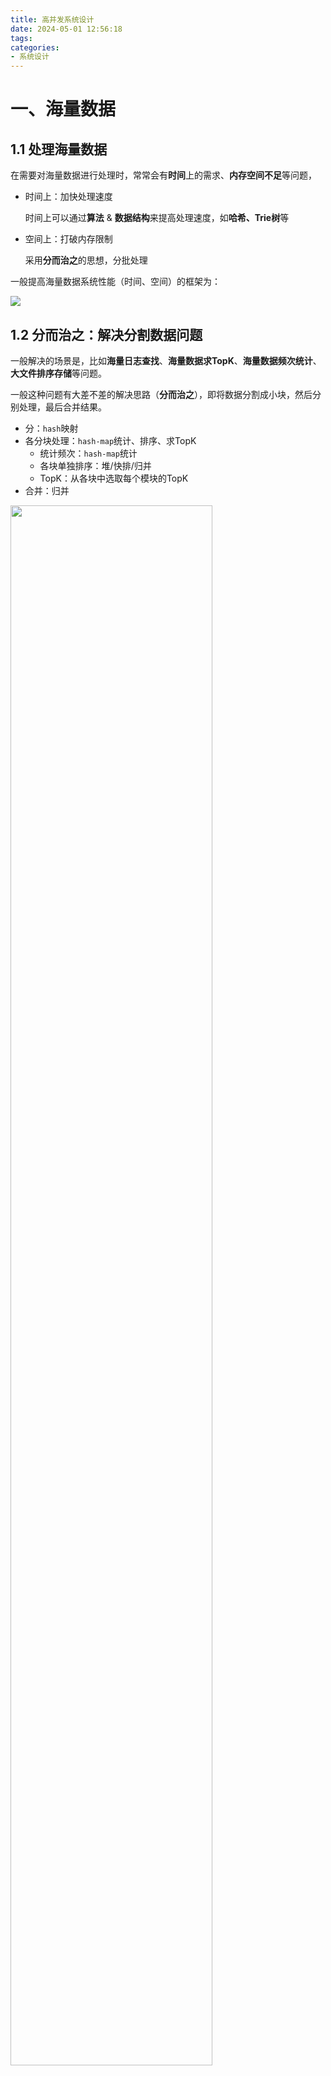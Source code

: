 ```yaml
---
title: 高并发系统设计
date: 2024-05-01 12:56:18
tags:
categories:
- 系统设计
---
```


# 一、海量数据

## 1.1 处理海量数据

在需要对海量数据进行处理时，常常会有**时间**上的需求、**内存空间不足**等问题，

- 时间上：加快处理速度

    时间上可以通过**算法** & **数据结构**来提高处理速度，如**哈希、Trie树**等
- 空间上：打破内存限制

    采用**分而治之**的思想，分批处理

一般提高海量数据系统性能（时间、空间）的框架为：

<img src="time_storage_xmind.png">

## 1.2 分而治之：解决分割数据问题

一般解决的场景是，比如**海量日志查找**、**海量数据求TopK**、**海量数据频次统计**、**大文件排序存储**等问题。

一般这种问题有大差不差的解决思路（**分而治之**），即将数据分割成小块，然后分别处理，最后合并结果。

- 分：`hash`映射
- 各分块处理：`hash-map`统计、排序、求TopK
    - 统计频次：`hash-map`统计
    - 各块单独排序：堆/快排/归并
    - TopK：从各块中选取每个模块的TopK
- 合并：归并

<img src="split_bigData.png" width="80%">

### 1.2.1 怎么分？- 哈希计算

一般对于海量数据排序、求频次tok等问题，内存无法一次性装入所有数据进行处理，所以我们选择将数据分成N部分，保证每一部分都可以单独在内存中处理。

由于数据是**无序**的，所以如果采用简单的分割，可能会导致**相同的数据不在同一部分**，从而导致**分块数据的统计结果并不正确**

举个例子，我们要对海量数据求TopK，如果我们采用简单的分割，从各个部分中求TopK，最后合并求最终实际的TopK，可能会导致当前这部分数据的非TopK数据跟其他部分的数据合并后可以成为TopK数据的情况，从而导致统计结果不正确。

所以我们需要**哈希计算**，将相同的数据哈希到同一部分，这样就可以保证相同的数据在同一部分，从而保证统计结果的正确性。

#### 分布式负载均衡

在分布式系统中，我们需要将数据分布到不同的服务器上，这样可以**保证每台服务器的负载均衡**，提高系统的性能。

一般在实现分布式**负载均衡**时，我们首选会采用**一致性哈希**算法，这样可以保证当服务器数量发生变化时，数据的分布变化较小，从而保证系统的稳定性。（避免缓存雪崩现象）

#### 哈希计算

哈希计算是将数据映射到一个固定的范围内，这样可以保证相同的数据映射到同一部分，从而保证数据的正确性。

#### 哈希碰撞

因为哈希结果是有值域范围（有限的），所以哈希碰撞是**不可避免**的，但是我们可以通过**哈希冲突解决**的方法来解决这个问题。

<img src="hash_collision.png" width="80%">

解决哈希碰撞的方法一般有两种：

- **开放地址法--不常用**：当哈希值发生冲突时，会继续寻找下一个空位置，直到找到空位置为止
- **拉链法**：将哈希值相同的数据放在同一个链表中，这样可以保证相同的数据在同一部分

    拉链法如下所示：

    <img src="hash_collision2.png" width="80%">

#### 哈希查找的时间复杂度

| 描述 | 查找时间复杂度 |
| :---: | :---: |
|哈希表|`O(1)`|
|哈希碰撞严重|退化为`O(n)`|

#### a. 普通哈希计算hash(data)%N

哈希计算的特点是**相同的数据哈希值相同**，所以当我们进行`hash(data)`时，相同的数据会有相同的计算结果，我们再确保这些相同计算结果的数据都放在同一部分即可。

之后怎么进行数据划分呢？

如果我们有N台服务器/需要将数据分出N部分，普通哈希计算会将**哈希值通过取模（求对N的余数）**分布在`0-N`之间，余数为`n`的数据就放在第`n`部分，这样通过哈希计算保证相同的数据取余后结果相同，也就是在同一部分。

#### b. 一致性哈希hash(data)%(2^32)

按照普通哈希计算，如果我们有N台服务器，当**服务器数量发生变化**时，数据的分布会发生变化，所有数据都要**重新计算哈希值**，然后进行**数据迁移**。

而解决这个问题的最好方法就是**一致性哈希**

**1）实现-哈希环**

一致性哈希将**数据hash(data)**、**服务器hash(IP or Mac)**都映射到一个**哈希环**上，通过对**2^32**取模，将数据映射到特定哈希环上。

通过顺时针查找，找到第一个大于等于**该数据data哈希值**的服务器，将数据放在这台服务器上。也就是环中某个区间的数据存在于某台服务器上。

<img src="consistent_hash.png" width="60%">

当服务器数量发生变化时，只需要对**部分数据**进行迁移，而不是全部数据。

如当删除一台服务器时，只需要将该服务器的数据迁移到下一台服务器即可，不需要进行大量数据的迁移。

**2）实现-虚拟节点**

在前面的一致性哈希中还存在一个问题，即**数据分布不均匀**，因为服务器的数量有限，如果两个服务器的哈希值在环中很靠近，那么会有一台服务器的数据很多，另一台服务器的数据很少，导致数据分布不均匀。

一致性哈希的实现中，为了保证数据的均匀分布，我们会采用**虚拟节点**的方式，将每台服务器映射到多个虚拟节点上，这样可以保证数据的均匀分布。

<img src="consistent_hash2.png" width="60%">

### 1.2.2 各分块怎么处理？

根据不同需求，我们可以采用不同的处理方式，如**求频次**->**排序**->**求TopK**、**海量数据去重**等。

#### 求频次：hash-map统计

求频次的问题，我们可以采用**hash-map**的方式，将数据映射到哈希表(`key:data,value:count`)中，然后统计频次。

**时间复杂度**：

**有序hash-map**的底层实现是**红黑树**，时间复杂度为`n*O(logn)`

**无序hash-map、set**的底层实现是**拉链法**，时间复杂度为`O(1)`、`O(n)`

| 描述 | 时间复杂度 |
| :---: | :---: |
|有序hash-map|`n*O(logn)`|
|无序hash-map|`O(1)`、`O(n)`|

#### 排序：堆/快排/归并

排序的问题，我们可以采用**堆排序**、**快排**、**归并**等方式时间复杂度较小的算法，将数据进行排序。

一般采用**堆排序**维护一个**大小为K的小根堆**，然后将数据插入堆中，当堆的大小超过K时，将堆顶元素删除，这样可以保证堆中的元素是TopK。

**时间复杂度**：

| 描述 | 时间复杂度 |
| :---: | :---: |
|堆排序|`O(nlogk)`|
|快速排序|`O(nlogn)`|
|归并排序|`O(nlogn)`|

#### 求TopK：从各块中选取TopK

对于最经典的从海量数据中求TopK的问题，我们可以从各分块中排序后先**分别求TopK**，最后**合并求最终的TopK**。

#### 海量数据去重

海量数据去重主要有两种方法：

- **hash-set**
    - 将数据映射到哈希表中，经计算后只有唯一值
    - 可以快速定位数据是否存在，时间复杂度为`O(1)`
    - 缺点是需要**额外的空间**来存储数据（空间换时间）

- **Trie树**
    - 将数据映射到Trie树中，相同前缀的数据只存储一次，通过共享前缀来节省空间
    - 定位时需要遍历Trie树，时间复杂度为`max(O(n*len),O(n*lgk))`（len为字符串长度，k为需要求的最频繁前k位）
    - 缺点是**空间复杂度**较高，但是可以**压缩存储**，节省空间

### 1.2.3 怎么合并？- 归并

合并还有个问题，就是如果**大文件**本身就不能一次性读入内存，那么对于**多个分块**的数据肯定也不能一次性读入内存。这里还是采用**归并**的方法，但是在进行两两归并时，我们需要**将内存划分成3个缓冲区**来动态实现归并。

- 将内存分为**3**块，2块用来存放**需要归并的分块**的数据，1块用来存放**合并后的数据**
- 从分块中读取数据，然后**归并**到**合并块**中
- 当**合并块满**时，将数据写入磁盘，然后继续读取数据
- 当**分块空**时，继续读取分块下一部分的数据

<img src="merge_bigData1.jpg" width="60%">

<img src="merge_bigData2.jpg" width="60%">

<img src="merge_bigData3.jpg" width="60%">


### 1.2.4 举例

**1）有一个1G大小的一个文件，里面每一行是一个词，词的大小不超过16字节内存限制大小是1M。返回频数最高的100个词**

由于内存限制，我们依然无法直接将大文件的所有词一次读到内存中。因此，同样可以采用**分治策略**，把一个大文件分解成多个小文件，**保证每个文件的大小小于 1MB（需要分成大约5000个）**，求各个小文件的Top100，进而直接将单个小文件读取到内存中进行处理。

- 分：分而治之/hash映射
    - 顺序读取文件，对于每个词x，取`hash(x)%5000`
    - 然后把该值存到5000个小文件(记为x0,x1…...x4999)中。这样每个文件大概是200k左右。
    - 如果其中有的小文件超过了1M大小，还可以按照类似的方法继续往下分，直到分解得到的小文件的大小都不超过1M。
- 处理：hash_map统计
    - 对每个小文件，采用`trie树/hash_map`等统计每个文件中出现的词以及相应的频率。
    - 堆/归并排序
    - 取出出现频率最大的`100`个词(可以用含100个结点的最小堆)后
    - 再把100个词及相应的频率存入文件，这样又得到了5000个文件
- 合：归并
    - 最后就是把这5000个文件进行**归并**(类似于归并排序)的过程了

**2）海量日志数据，提取出某日访问百度次数最多的那个IP**

百度作为国内第一大搜索引擎，每天访问它的**IP数量巨大**，如果想一次性把所有IP数据装进内存处理，则内存容量明显不够，故针对数据太大，内存受限的情况，可以**把大文件转化成(取模映射)小文件**，从而大而化小，逐个处理。
换言之，先映射，而后统计，最后排序。

- 分：分而治之/hash映射
    - 首先把这一天访问百度日志的所有IP提取出来
    - 然后逐个写入到一个大文件中
    - 接着采用映射的方法，比如`%1000`，把整个大文件映射为1000个小文件
- 处理：hash_map统计
    - 当大文件转化成了小文件，那么我们便可以采用`hash_map(ip, value)`来分别对1000个小文件中的IP进行频率统计，再找出每个小文件中出现频率最大的IP
    - 堆/快速排序
    - 找出那个频率最大的IP
- 合：归并
    - 最后，再对这1000个频率最大的IP进行归并排序，找出那个频率最大的IP

Hash取模是一种**等价映射**，不会存在同一个元素分散到不同小文件中去的情况，即这里采用的是`%1000`算法，那么**同一个IP在hash后，只可能落在同一个文件中**，不可能被分散的。

**3）给定a、b两个文件，各存放50亿个ur，每个url各占64字节，内存限制是4G，让你找出a、b文件共同的ur?**

可以估计每个文件大小为`5Gx64=320G`，远远大于内存限制的4G。所以不可能将其完全加载到内存中处理。考虑采取分而治之的方法。

- 分：分而治之/hash映射
    - **遍历文件a**，对每个url求取 `hash(URL)% 1000`，然后根据所取得的值将url分别存储到1000个小文件(记为a1-a999)中。这样每个小文件的大约为300M
    - **遍历文件b**，同样对每个url求取 `hash(URL)% 1000`，然后根据所取得的值将url分别存储到1000个小文件(记为b1-b999)中
    - 这样处理后，所有可能相同的url都在对应的小文件(即**a1 对应 b1**，a2 对应b2..，a999 对应 b999)中，**不对应的小文件不可能有相同的url**
- 处理+合并：hash_map统计
    - 首先对A的小文件在`hash_set`中进行去重操作
    - 然后查找B的小文件是否有url在刚才构建的`hash_set`中
    - 如果是，那么就是共同的url，存到文件里面就可以了

> 参考：[何为一致性哈希](https://blog.csdn.net/weixin_45683778/article/details/136694740)


# 二、高并发分布式系统设计基础

面对高并发场景，我们通常有两种大解决方向：

- 垂直方向：提升单机能力
    - 这种方式主要是通过**硬件升级**，如**购买多核高频机器，大内存，大容量磁盘**等
    - **软件优化**，如**多线程**、**异步**、**缓存**等
    - 但是这种方式有**瓶颈**，即**硬件成本高**，以及当硬件达到一定程度时，提升单机性能的效果会**递减**。
- 水平方向：分布式集群
    - 这种方式主要是通过**多台机器**，通过**微服务解耦**将数据分布到不同的机器上，从而提升系统的性能
        - 架构层次分层
        - 业务服务划分
    - 这种方式**成本低**，**可扩展性强**，但是**复杂度高**，需要考虑**数据一致性**、**负载均衡**等问题

当前最常见的高并发系统设计是**分布式系统设计**，即将数据分布到不同的机器上，通过**负载均衡**、**一致性哈希**等技术来提升系统的性能。因此后面我们主要讲的就是**水平方向分布式**场景下的设计理念和框架。

一般我们在分布式系统设计中，主要关注以下几个方面：

- **池化技术：内存池、线程池、连接池**
- **负载均衡：保证用户分流**
- **缓存：提高响应速度**
    - **分布式锁**
- **数据库存储**
    - **分布式事务**
- **消息队列**
- **限流：控制并发访问量，避免过载**
- **熔断**
- **降级：保证核心功能**

整体并发架构如下：

<img src="concurrent_architecture.jpg" width="80%">

## 2.1 分布式CAP理论

CAP理论是分布式系统设计中的一个重要理论，它指出在分布式系统中，**一致性（Consistency）、可用性（Availability）、分区容错性（Partition tolerance）**三者不可兼得，**只能同时满足其中两个**。

<img src="CAP.png" width="50%">

- **一致性C**
    **所有节点**在同一时间的数据是**一致**的，即**等同于所有节点访问同一份最新的数据副本**
- **可用性A**
    **客户的每个请求**都能够得到**非错响应**，但是但是不保证获取的数据为最新数据
- **分区容错性P**
    - **系统**能够**容忍网络分区**
    - 针对**一致性的容错性**：当不要求保证**一致性**时，每个节点使用**本地数据**，在同一时间内可能出现**全局不一致**，但是一段时间后**最终一致**
    - 针对**可用性的容错性**：必须保证**一致性**，但是**不保证可用性**，即**允许部分服务停止**，直到**网络分区**解决

**1）CA系统：单点集群**

对于业务扩展性不强、并发性要求不高的系统，我们可以采用**单点集群**的方式同时保证**一致性**和**可用性**

场景：**银行系统**、**图书馆管理系统**

**2）CP系统：放弃高可用性（高性能）**

对于对**一致性**要求较高的系统，我们可以采用**放弃可用性**的方式来保证**一致性**

一旦遇到**分区故障**，就要允许放弃**一部分业务**，通常性能不高

场景：火车票售票系统、redis

**3）AP系统：最终一致性**

某些场景下对**一致性**要求不高，我们可以采用**最终一致性**的方式来保证**绝对可用性**

通常很多分布式系统都是采用**AP**来实现的（买票时看到有几张余票，但是买的时候告诉你没有了，当再次刷新发现确实没票）

场景：**电商系统**、**社交系统（博客，微博）**、**搜索引擎**

## 2.2 系统并发指标

- **TPS**：一台服务器每秒能处理的**事务数**
    - 一个客户端请求就是一个事务
- **QPS**：一台服务器每秒能响应的**查询次数**
    - 一个客户端请求可能有多个查询，所以**QPS**是**TPS**的**倍数**，QPS>=TPS

<img src="QPS_TPS.png" width="30%">

- **并发数**：系统**同时**承载的并发用户数

- **响应时间**：系统**响应一个请求**的时间

## 2.3 分布式负载均衡

负载均衡是为了满足多台服务器情况下的**高可用**需求，通过**负载均衡（）**可以将**请求分发到不同的服务器实例上**，从而提高系统的性能。

负载均衡通过不断向**后端服务器**发送**心跳检测**，来检测服务器的**健康状态**，从而保证**负载均衡的准确性**。

负载均衡有**硬件负载均衡**和**软件负载均衡**两种方式：

- **硬件负载均衡**性能好，但是可扩展性差，成本高
- **软件负载均衡**性能一般，但是可扩展性强，成本低

目前常见的三种软件负载均衡：
- **基于DNS负载均衡**：通过**地理位置**or加权，根据IP映射到不同服务器
- **基于网络层负载均衡**：基于**IP地址和端口号**来分发流量
- **基于应用层负载均衡**：解包HTTP请求的特性（如请求头、URL、主机名等）来分发**不同业务请求**到**不同后端服务器**

<img src="LB2.png" width="80%">

一般大型服务器系统中，会同时包含这三种均衡方式

<img src="LB.png" width="50%">

### 2.3.1 DNS负载均衡

DNS对某个域名进行**IP映射**，DNS负载均衡通过**DNS解析**将**域名解析**到**多个不同的IP地址**，然后将解析后的IP地址返回给客户端，从而实现**负载均衡**。能够对网站加载进行加速

做为第一层的负载均衡，它能根据不同地理位置的用户返回**离用户最近的服务器**，减少中间的网络传输延迟和丢包率

但是由于DNS解析是**有缓存**的（包括本地DNS缓存、客户端缓存等），所以**DNS负载均衡**无法确保各地服务器**负载均匀**

**DNS负载均衡的实现策略**

**1）轮询策略**

DNS服务器中维护一个**服务器列表**，每次请求时按照**轮询**的方式返回**服务器列表**中的**下一个服务器IP**，也就是N台服务器的IP按照顺序返回给不同的客户端

缺点：无法根据各个服务器的**负载情况**和**地理位置**来返回服务器IP

**2）地理位置策略**

DNS服务器通过**解析**判断客户端请求的**来源IP地址**，然后将请求解析到**地理位置最近**的或者**网络延迟最低**的服务器

**3）权重策略**

每个服务器IP都有一个**权重值**，根据**权重值**来返回**服务器IP**

权重值可以根据**服务器负载情况**、**地理位置**等来设置

**4）智能DNS**

DNS可以通过：
- **心跳**监测服务器是否故障（定期向注册的服务器发送探测请求HTTP、TCP、ICMP等）
- 通过**服务器监测工具**定期收集注册服务器的**性能数据**
- 根据**性能数据**来**动态调整**服务器的**权重值**
- 结合**地理位置**和**动态权重值**返回**最优服务器IP**


### 2.3.2 网络层&应用层负载均衡：Nginx

**Nginx**具有**web服务器**、**负载均衡**、**反向代理**等功能，是一个**高性能**的**HTTP**和**反向代理**服务器。

**Nginx**是一种基于应用层的**软件负载均衡**，通常根据解析的**URL**来**反向代理转发请求**

**Nginx**的**负载均衡**有**轮询**、**加权轮询**、**IP哈希**、**最少连接**等策略

**1）IP哈希**

根据**客户端IP地址**的**哈希值**来**分配**请求，这样可以保证**同一个IP**的请求**始终**分配到**同一个服务器**上

**2）最少连接**

将请求分配到**连接数最少**的服务器上，这样可以保证**负载均衡**，但是**性能**可能会受到**影响**

## 2.4 分布式缓存

在高并发场景下，缓存机制可以**有效缓解实例服务器和数据库压力**、**提高网页访问速度**

<img src="Cache-type.png" width="80%">

<img src="Cache-problem.png" width="80%">

### 2.4.1 本地客户端缓存

常用于缓存**实时性不敏感**、**静态网页**，如在大促期间提前将一些**js/css/image**文件缓存至本地，避免在大促期间再次请求

本地客户端缓存可以通过**HTTP缓存机制**来实现
- 强制缓存
    - `Expires`字段：绝对时间
    - `Cache-Control`字段：倒计时时间
- 协商缓存
    - `Last-Modified`字段：当前缓存对应的最后修改时间
    - `E-tag`字段：当前缓存资源的**哈希值**
- 混合缓存

<img src="HTTP_cache_2.jpg" width="70%">

### 2.4.2 CDN-内容分发网络

CDN是由专门的机构在世界各地建立**边缘服务器**，用户通过DNS域名解析获取**最近的CDN服务器**，从该CDN服务器上获取资源而不是直接从实例服务器获取，大大加快了请求响应速度。

同时由于CDN替实例服务器分流了，所以还可以大大**减少带宽**（虽然还需要向CDN服务商付费）

CDN中的缓存内容：
- 静态网页资源
- 动态网页API接口

CDN缓存机制主要有两种：
- **主动推送**（push）：服务器主动将缓存push给CDN
- **拉去机制**（pull）：客户端首次访问CDN中不存在的资源，CDN主动从源服务器中获取数据并存储在CDN节点上

### 2.4.3 反向代理缓存

反向代理服务器如`Nginx`除了上面提到的负载均衡外，还可以通过**配置**具有**缓存**功能，也是存储**静态资源**，返回给用户时从缓存中拿，不再向源服务器请求

### 2.4.4 redis缓存

Redis缓存是指分散存储在服务器上，在**内存中进行计算的缓存**，相比磁盘中的数据库具有**更快的响应速度**

Redis是一种高性能的**键值key-value存储**系统，用其**快速的读写能力**和**一致性哈希算法**实现数据分片和**负载均衡**（通过一致性哈希算法分配给集群中的某个缓存）

**redis集群缓存带来的问题**

1）缓存穿透

问题：
- 请求**缓存和数据库都没有**的数据
    都去访问数据库 -> 数据库崩溃、服务器宕机

解决：
- **布隆过滤器**：将数据库中的数据映射到布隆过滤器中，当请求来临时，先通过布隆过滤器判断是否存在，不存在则直接返回
- **空值缓存**：将数据库中不存在的数据也存入缓存(设为空值)

2）缓存击穿

问题：
- **单个热点key失效**
    都去访问数据库 -> 数据库崩溃、服务器宕机

解决：
- **热点数据永不过期**：将热点数据设置为永不过期，当失效时，立即更新
- **互斥锁**：当热点数据失效时，通过互斥锁来保证只有一个线程去访问数据库，其他线程等待
- **多级缓存**

3）缓存雪崩

问题：
- **大量key同时失效**
    都去访问数据库 -> 数据库崩溃、服务器宕机
- 服务器宕机：
    采用普通哈希算法导致所有Key同时失效 -> 都去访问数据库 -> 数据库崩溃

解决：
- **缓存失效时间随机**：将缓存失效时间设置为随机时间，**避免同时失效**
- **多级缓存**

4）数据一致性

缓存一致性指的是**缓存与DB**之间的数据一致性

需要保证**始终一直**或**最终一致**

常用的解决方法是
- 缓存的分布式锁
- DB数据库的分布式事务

数据一致性的两种方法将在后面详细介绍

## 2.5 分布式消息队列

在高并发场景下，**同步**的请求处理方式往往会导致系统**响应时间变长**和**资源消耗增加**。

因此我们可以采用**异步**的方式，将**耗时的操作**或**复杂的业务逻辑**异步化处理，并将**结果通过消息队列传递**，可以实现**解耦**和异步化处理，在只需要**最终一致性**的场景下，很适合用来配合做流控。

**分布式缓存**在**读多写少**的场景性能优异，对于**写操作较多**的场景可以采用**消息队列**集群，它可以很好地做写请求异步化处理，实现**削峰填谷**的效果。

业界有很多著名的消息中间件，比如ZeroMQ，rabbitMQ，kafka等。

<img src="MessageQueue.png">

### 2.5.1 消息队列的优点

**1）异步**

如果我们按照同步的处理方式来设计，比如设计一个**用户注册**功能，会经过**用户注册->短信通知->增加积分**三个串行同步步骤，这种方式的话，总耗时是**三个步骤的总和**。

总耗时：10ms+100ms+100ms=210ms

<img src="message_queue1.png" width="60%">

而如果在中间加上一层**消息队列**实现异步并行处理，那么总耗时将只剩下**用户注册**这一步，因为通过异步方式，用户注册后消息队列就可以返回，后面的**两个耗时步骤**直接与消息队列通信拉取信息。用户不需要阻塞在那等待耗时步骤完成。

总耗时：10ms

<img src="message_queue2.png" width="60%">

**2）业务解耦**

业务解耦是在**异步**的基础上实现的，如果是同步的话，**用户注册**和**短信通知**是**紧耦合**的，如果**短信通知**出现问题，那么**用户注册**也会受到影响。

而使用了**消息队列**实现异步后，消息发送方和接收方不直接联系，各个业务之间也相对独立，不会因为**某个业务**的**宕机**影响到**其他业务**

**3）削峰填谷**

举个例子，在高并发场景下，假设1min内有30W个请求（`30W/min`），而后端业务服务器只能处理`1W/min`，那么超量的请求可能会导致服务器宕机。

加入我们在请求和处理方中间加上一层**消息队列**，消息队列只做简单的数据接收任务，能处理`100W/min`，此时由后端服务器主动向消息队列拉去任务就可以控制后端服务器不过载，达到控制流量的作用。

<img src="liuliang.png" width="70%">

### 2.5.2 消息队列优化设计

根据简陋版本消息队列的各种问题，可以进行优化来提高可用性及性能

根据Kafka的设计理念来剖析优化方向

**1）MQ数据堆积**

MQ中数据堆积本质是消费者消费能力差，可以通过**增加消费者线程**，也就是多消费者模式，同理也可以添加多生产者提高吞吐量

<img src="multiConsumers.jpg" width="60%">

**2）多生产者和多消费者竞争MQ**

**分Topic**

将消息队列根据**不同主题Topic**分为**多个MQ**减少冲突等待

<img src="multiTopic.jpg" width="60%">

**Topic的Partition分区**

单个Topic中还可以再细分成**多个Partition分区**，每个消费者对应一个Partition分区，从而**降低多线程竞争**

<img src="multiPartition.jpg" width="60%">

**3）高性能**

将多个Partition分布在不同机器上，每个机器称为**broker**

<img src="multiBroker.jpg" width="60%">

**4）高可用**

单个broker如果宕机了，该部分的功能将无法继续进行，因此可以设计**leader-follower**的集群方式

**leader**负责读写数据，**follower**负责复制数据，当**leader**宕机时可以从**follower**中选举出新的**leader**

<img src="leader-follower.jpg" width="60%">

**5）持久化**

数据放在内存中有宕机丢失的风险，因此数据还应该具备**持久化到磁盘**的能力

同时为了防止磁盘溢出，还应该设置**过期时间**

<img src="savetodisk.jpg" width="60%">

根据不同的优化策略，形成了不同的**消息队列中间件**，可以根据需求和中间件的优缺点选择合适的方案：

<table>
  <tr><th style="text-align: center;">中间件</th><th style="text-align: center;">RabbitMQ</th><th style="text-align: center;">RocketMQ</th><th style="text-align: center;">Kafka</th></tr>
  <tr><th style="text-align: center;">性能</th><td style="text-align: center;">6000/单机</td><td style="text-align: center;">12000/单机</td><td style="text-align: center;">100W/单机</td></tr>
  <tr><th style="text-align: center;">持久化</th><td style="text-align: center;">都支持（性能下降）</td><td style="text-align: center;">天生支持</td><td style="text-align: center;">天生支持</td></tr>
  <tr><th style="text-align: center;">多语言</th><td style="text-align: center;">主流都</td><td style="text-align: center;">Java</td><td style="text-align: center;">主流都</td></tr>
  <tr><th style="text-align: center;">综合</th><td style="text-align: center;">高可用、管理界面、集群不支持动态扩展</td><td style="text-align: center;">简单易用、适合大规模，但只支持Java</td><td style="text-align: center;">天生分布式、性能最好，但运维困难、带宽要求大</td></tr>
</table>


### 2.5.3 RabbitMQ设计

<img src="RabbitMQDesign.png">

RabbitMQ中主要涉及的模块元素有：

- **Producer生产者**：负责**生产和发送消息**，一般是直接与**交换机**连接
- **Connection连接**：生产者与Broker的连接、Broker与消费者的连接
- **virtual Host虚拟机**：一个Broker可以有多个虚拟机，每个虚拟机实现一种业务，虚拟机之间数据互相隔离
- **Exchange交换机**：生产者将消息发送到交换机，交换机根据**路由规则**将消息发送到**某个队列**
- **Queue队列**：存储消息的**缓冲区**
- **Comsumer消费者**：负责**接收和处理消息**
    - 多个消费者绑定同一个队列可以通过**消息轮询**的方式进行分发

<img src="RabbitMQ.jpg">

**1）消息丢失**

RabbitMQ的消息丢失主要有三种情况：
- **生产者丢失**：发送者发送失败，可能是**网络**原因
    - 通过**消息确认机制Comfirm**接收**ACK或NACK**以及重传来实现，确保消息投递到了queue中
- **Broker丢失**：消息未发送存储到queue中可能就出现**Broker宕机**等原因丢失
    - 通过**持久化**来实现
- **消费者丢失**：消息接收也可能因为**网络或者处理失败**等原因丢失
    - 通过**ACK事务机制**来实现。消费者成功处理完后才会发送**ACK**告知Broker可以删除该条消息

**2）消息重复**

消息可能出现重复消费的原因：
- **生产者重复推送**
- **Broker收到ACK后还未删除就宕机**：重启后会再次发送该消息给消费者
- **消费者处理完后未发送ACK就宕机**：重启后MQ超时没收到ACK会重新推送该条消息给消费者处理

解决方法：

**插入去重表**：消费去重表可以是MySQL存储，也可以是Redis存储
- 收到消息后先查询去重表，如果存在则不处理，否则将该消息插入去重表再进行处理
- 处理完再将该消息状态更改为已处理

**3）消息顺序**

除非采用单线程消费，否则**消息顺序**无法保证，但是可以尽量保证消息顺序

- 同一个**queue**中的消息是顺序的
- Exchange路由器指定分发同样的key到某个queue中
- **queue**中增加一些机制，只有某个操作收到ACK后才分发下一个

### 2.5.4 Kafka设计

Kafkade的设计架构在前面**优化**部分已经有大致提及了

<img src="KafkaStruct.jpg">

所以接下来还是将重心放在**Kafka**怎么解决**消息丢失**、**消息重复**、**消息顺序**三大问题

<img src="KafkaDesign.png">

**1）消息丢失**

- **生产者丢失**：发送者发送失败，可能是**网络**原因
    - 通过**消息确认机制Comfirm**接收**ACK或NACK**以及回调重传来实现，确保消息投递到了queue中
- **Broker丢失**：消息未发送存储到queue中可能就出现**Broker宕机**等原因丢失
    - 通过**持久化**来实现
    - Kafka对每个**Partition**提供了**leader-follower**的副本机制方式，当**leader**宕机时可以从**follower**中选举出新的**leader**
- **消费者丢失**：消息接收也可能因为**网络或者处理失败**等原因丢失
    - 通过**ACK事务机制**来实现。消费者成功处理完后才会发送**ACK**告知Broker可以删除该条消息

**2）消息重复**

Kafka的消息队列中通过**offset**来标记消息的位置，消费者消费完后会自动提交**offset**来避免重复消费，但是依然这也导致了如果**消费者宕机**，重启后消息队列可能触发了超时重传导致重复消费。

在这个背景下，避免消息重复处理的方式跟RabbitMQ一样，可以通过**插入去重表**来实现：

解决方法：

**插入去重表**：消费去重表可以是MySQL存储，也可以是Redis存储
- 收到消息后先查询去重表，如果存在则不处理，否则将该消息插入去重表再进行处理
- 处理完再将该消息状态更改为已处理

**3）消息顺序**

**为什么会出现消息顺序问题呢？**

Kafka的消息队列中，**同一个Partition**中的消息是有序的，但是**不同Partition**中的消息是**无序**的，因此如果**同一个业务**的消息被**路由分发到不同Partition**中，那么就会出现**消息消费顺序不是消息发送顺序**的问题。

解决方法：

基于这个背景，可以采用**自定义路由**的方式，将**同一个业务（指定的key）**的消息**路由到同一个Partition**中，再指定某个消费者线程去**定向取**某个Patition分区的消息，从而保证消息的顺序性。

- **自定义路由**：通过**自定义路由**将**同一个业务（按照key取模）**的消息**路由到同一个Partition**中
- **指定消费者**：指定某个消费者线程去**定向取某个Patition分区**的消息

**6）主从数据一致性**

前面提到Kafka会通过**leader-follower**的副本机制来减少数据丢失，这里的数据存储涉及**MySQL**或**Redis**数据库

- MySQL下的数据一致性：通过**Follower**节点拉取**Leader**的**binlog**日志，然后**同步**到**Follower**节点
- Redis下的数据一致性：主-从-从方式，主节点写入数据后，从节点同步数据，再从从节点同步到其他从节点

**5）leader-follower下的选举问题：ISR**

Kafka中的**leader-follower**机制是指**leader**负责读写数据，**follower**负责复制数据，当**leader**宕机时可以从**follower**中选举出新的**leader**

但是在**leader-follower**机制下，**follower**可能会出现**数据同步滞后**的问题，导致**数据不一致**。

为了解决这个问题，Kafka中引入了**ISR**机制，在**ISR**中维护一个集合，该集合是代表**存储最新数据离leader最近的follower**，只有**ISR**中的**follower**才能被选举为**leader**

因此采用ISR的好处主要有两个：

- **提高宕机后重选leader的效率**：只有ISR中的follower才能被选举为leader，提高了选举效率
- **避免数据丢失**：因为ISR中节点的数据和leader节点的数据是最接近的

## 2.6 分布式数据库

传统的数据库系统是**单机数据库**，在高并发场景下，单机数据库可能会出现**性能瓶颈**，面对这种需求，我们一般有**纵向扩展**和**横向扩展**两种方式。
- **纵向扩展**：提高单机数据库的性能，如**增加CPU**、**增加内存**、**增加硬盘**等
    - 成本过高，不适合现在海量数据的场景
- **横向扩展**：通过**分布式数据库**来实现，将数据分布在多个节点上，从而提高系统的性能
    - 适合海量数据的场景，需要考虑**数据库容灾**、**数据一致性**等问题

这里主要讨论怎么解决**数据库容灾**问题

数据库容灾是指在**数据库宕机**或**数据丢失**时，能够**快速恢复**数据，保证系统的**高可用性**

一般出现故障的原因主要有三大类：
- **服务器主机故障**：服务器过载宕机、网络故障等
- **机房故障**：机房电力系统出现问题、火灾等
- **地域故障**：发生地震、火灾等

出现这些问题最需要解决的就是**系统恢复**、**保证数据不丢失**

<img src="avoidProblem.png" width="60%">

**1）主从数据库备份**

通过**主从复制技术**、**binglog**等技术实现同步

**2）数据分片**

将数据根据**业务需求**，通过分片键如**用户ID**、**订单ID**等决定哪个数据库集群存储特定数据

**3）数据一致性**

通过**分布式事务**、**分布式锁**等技术来保证数据一致性

**4）防止过载**

通过前面讲到的**负载均衡**、**限流**等技术来保证系统不会因为过载而宕机

**5）读写分离**

应用中的**读操作**远远多于**写操作**，可以通过**读写分离**来减轻数据库的压力

写操作：主数据库

读操作：从数据库

<img src="readSlaveWriteMaster.jpg">

## 2.7 分布式事务和分布式锁

<img src="dataAll.png" width="80%">

这两种方式都是为了保证**MySQL**和**Redis**数据一致性的

服务器在响应读数据请求时，会先从**Redis**中读取数据，如果**Redis**中没有数据，再从**MySQL**中读取数据，然后将数据返回给客户端。

而对于**写数据**则有多种更新方式（建议采用删除Redis而不是更新修改Redis）：
- **先更新Redis再更新MySQL**：如果先更新Redis，那么如果MySQL更新失败回滚，还要再次回滚Redis
- **先更新MySQL再更新Redis**：如果先更新MySQL，那么当**线程1**被最新的**线程2**抢占CPU资源后，会出现线程2的数据先写入缓存，线程2的数据后写入数据库，导致缓存存的不是最新数据
- **先删除Redis再更新MySQL**：也会有数据不一致问题（通过**延迟双删**来解决）
<img src="deleteUpdate.png" width="60%">

- **先更新MySQL再删除Redis**：目前比较有效的方式
<img src="updateDelete.png" width="60%">

而由于分布式数据库有**读写分离**的设计，所以会有概率出现从数据库还没来得及更新，就被请求读取了，导致缓存与数据库数据不一致的问题

<img src="DistributedTransaction.jpg" width="60%">

这里的解决办法是加上一层消息队列保证顺序性。

### 2.7.1 分布式锁

传统的**同步锁**是**单机锁**，只能保证在单机下多线程的同步

而在**分布式**场景下，多个服务器之间的**同步**就需要**分布式锁**来实现，否则还会出现类似**超卖**现象

主流分布式锁有：
- Redis：通过**setnx**设置键值对，如果返回1则表示加锁成功，否则设置失败
    - 要记得加上锁过期时间，避免造成死锁
    <img src="RedisLock.jpg" width="60%">
    - 过期时业务还没执行完怎么办？---**添加一个线程每n秒判断服务器是否在线**、**给锁加一个唯一ID（UUID）**
    - 以上设计方式实际上可以通过**Redisson**来一步实现(lua脚本)
    <img src="Redisson.jpg" width="60%">
- Zookeeper：通过**临时节点**来实现分布式锁
    - 通过**创建临时节点**来实现分布式锁，如果**创建成功**则表示加锁成功，否则加锁失败
    - 通过**监听节点**来实现**锁释放**，当节点被删除时，其他节点可以重新加锁

### 2.7.2 分布式事务

**事务**是为了保证一组操作**要么全部成功，要么全部失败**，保证数据的**原子性**、**一致性**、**隔离性**和**持久性**

而在分布式场景下，多个不同业务是异步的，怎么保证一个业务失败后，其它业务也回滚呢？

<img src="DistributedTransaction2.jpg" width="60%">

**1）两阶段提交2PC**

**事务参与者**：多种业务的事务执行者

**事务协调者**：负责协调各个事务参与者的事务执行

2PC两个阶段是由**事务协调者**来协调的：
- **准备阶段**：
    - 事务协调者向所有事务参与者发送**prepare准备**请求
    - 各个事务参与者执行事务操作
    - 如果事务参与者执行成功，则返回**ACK**，否则返回**NACK**
- **提交阶段**：
    - 若正常收到所有**事务参与者**的**ACK**，则事务协调者向所有事务参与者发送**commit提交**请求
    - 某个事务迟迟没有返回**ACK**，则事务协调者会**回滚**所有事务参与者的事务

缺点：造成所有事务参与者**阻塞**，**性能**较差

**2）三阶段提交3PC**

相比2PC，3PC在**准备阶段**前多了一个**可否提交询问CanCommit**阶段，也就是先判断**事务服务器是否存活**，避免资源浪费

- **可否提交询问CanCommit**：
    - 事务协调者向所有事务参与者发送**CanCommit询问**请求
    - 事务参与者执行事务操作
    - 如果事务参与者执行成功，则返回**ACK**，否则返回**NACK**
- **准备阶段**
- **提交阶段**

缺点：依然存在事务进行时的全局阻塞

## 2.8 分布式限流

在**秒杀**等超高并发场景下，为了保证系统的**稳定性**，需要适当降低**用户体验**来平衡系统的**压力**

一般可以通过**拒绝服务**、**服务降级**、**特权VIP处理**、**限流**等方式来实现

经典的限流算法有4种：**计数器方式**、**滑动窗口**、**漏桶**、**令牌桶**

<img src="LimitFlow.png" width="60%">

### 2.8.1 计数器方式

计数器方式是最简单的限流算法，通过**固定一个计数器阈值**来记录**单位时间**内允许的**请求次数**

当在这段时间内某一刻总请求次数超过**阈值**时，则后面这段时间内将就拒绝服务

<img src="Counter.png" width="60%">

缺点：在两个相隔时间段内可能瞬间请求次数过多，导致**瞬间流量**过大

### 2.8.2 滑动窗口

在**计数器方式**的基础上，将大时间段再细分为**小时间段**，通过**滑动窗口**来动态累计请求次数

<img src="SlidingWindow.jpg" width="60%">

### 2.8.3 漏桶

漏桶算法是一种**固定容量**的**漏桶**缓存消息，消费者对桶的消费速率相对固定，而生产者的生产速率不固定，但是有容量限制，当桶满时，生产者将拒绝请求，从而实现限流

<img src="LeakyBucket.png" width="60%">

### 2.8.4 令牌桶

令牌桶的**容量不固定**，而是通过**中间人**按照一定速率往桶中**放入令牌token**，有点类似于空闲时段**攒钱**，在**繁忙时段**可以**花钱**，所以相比**漏桶**算法，在面对大流量时可以快速处理

当请求来临时，先从桶中**取出令牌**，如果**有令牌**则处理请求，否则拒绝请求

<img src="TokenBucket.png" width="60%">

## 2.9 分布式熔断和降级

熔断与降级的区别：熔断可能会调用降级机制，但是降级不会调用熔断机制

<img src="CircuitBreakerAndDegrade.png" width="60%">

### 2.9.1 熔断

在某些情况下，系统**大量下游节点出现异常**，那么会影响整个系统的**稳定性**

而熔断（Circuit Breaking）是面向不稳定服务场景设计的，它能最大限度避免下游服务不稳定对上游服务带来的影响。

当**某个下游业务不稳定时**，可以通过**熔断**机制先把不稳定的服务**熔断**，然后**降级**处理

<img src="CircuitBreaker.png" width="60%">

熔断判断方法：

- **异常率**：当**异常率**超过一定阈值时，就会触发熔断
- **响应超时率**：当**响应超时率**超过一定阈值时，就会触发熔断

## 2.9.2 降级

降级是为了解决**资源不足**和**访问量过大**的问题，通过**降低牺牲一些业务（停某些业务）或流程（强一致性变最终一致）**来保证系统的**稳定性**

降级的方式有：
- **停止某些业务**：比如在**秒杀**高并发场景下，可以**停止注册**业务
- **强一致性变最终一致性**：比如在**秒杀**高并发场景下，可以**降级**为**最终一致性**

## 2.10 UUID-雪花算法

UUID是由**32个16进制**数字，也就是**16^32=2^128**128位组成的，一般是**全球唯一**，是通过**雪花算法（生成分布式全局唯一ID的算法）**生成的

UUID的产生一般与**时间戳**、**网卡MAC地址**、**随机数**等有关

优点：**全球唯一**、**不重复**

缺点：**无序**、**存储空间大**、**字符串存储，查询效率低**

> 参考：[架构设计之道：高并发架构设计](https://mbd.baidu.com/newspage/data/landingsuper?rs=3122157695&ruk=qiRiJMGafDiNgx10N6x2lQ&urlext=%7B%22cuid%22%3A%22luHda_icH8_KPHtLYaSIflaqBil6uBuCluvsalixS8_v8SiE_aSau08sHaJUfQulE6HmA%22%7D&isBdboxFrom=1&pageType=1&sid_for_share=&context=%7B%22nid%22%3A%22news_9293703006842681579%22,%22sourceFrom%22%3A%22search%22%7D)
> 参考：[分布式之CAP原则详解](https://blog.csdn.net/lixinkuan328/article/details/95535691)
> 参考：[面试场景题积累汇总](https://mbd.baidu.com/ug_share/mbox/4a83aa9e65/share?product=smartapp&tk=3fdf4dfbc1f1d088d6a696bbd8b2aa5a&share_url=https%3A%2F%2Fyebd1h.smartapps.cn%2Fpages%2Fblog%2Findex%3FblogId%3D128606461%26_swebfr%3D1%26_swebFromHost%3Dbaiduboxapp&domain=mbd.baidu.com)
> 参考：[高并发架构设计（三大利器：缓存、限流和降级）](https://blog.itpub.net/70024922/viewspace-3005053/)
> 参考：[深入消息队列MQ，看这篇就够了！](https://zhuanlan.zhihu.com/p/431149128)


# 三、常见的分布式系统设计场景

## 3.1 秒杀系统设计

<img src="SecondKillStruct.png" width="80%">

整体架构主要包括**Redis预扣库存**、**Kafka异步下单**、**MySQL扣除实际库存**、**前端跳转支付**等步骤，一般的流程为**请求->限流组件->Redis预扣->库存服务**

具体流程如下：

<img src="SecondKill.png" width="80%">

### 3.1.1 限流

限流一般是在接入系统前进行的预处理，一般由专门的**限流组件**在**网关**端实现，通过**令牌桶**、**漏桶**等算法来实现

当请求超过一定阈值时，就会触发**限流**，返回**请求太多**的提示来拒绝请求服务

### 3.1.2 Redis预扣库存

Redis预扣库存主要有以下的步骤：

- **预扣库存（管理订单名额）+限额**：用户请求到达后，先从**Redis**中**预扣库存**，如果**库存不足**则返回**库存不足**的提示
- **LUA保证原子性**：通过**LUA脚本**来保证**预扣库存**的**原子性**，避免**超卖**的问题
- **状态记录逻辑**：secNum（uuid）做为key来存储状态信息

### 3.1.3 Kafka异步下单

Redis预扣除后，怎么把实际的订单消息传给**MySQL**进行**实际订单生成**和**库存扣除**呢？

**1）直接打到MySQL**

由于Redis已经进行预扣除，只有拿到**入场券**的订单才能交给MySQL，如果此时**商品秒杀库存总额**只有几百或者几千，那么直接打到MySQL也是可以的

但是如果**商品秒杀库存总额**有几十万、几百万，那么直接打到MySQL就会导致**MySQL**的**压力**过大，因此需要**异步下单**

**2）Kafka异步下单**

Kafka中存储**订单消息**交给MySQL消费，通过同一商品在**同一分区**中，保证**订单生成**的**顺序性**

消费队列的数据主要包括：**订单ID**、**用户ID**、**商品ID**、**商品数量**、**商品价格**等信息

### 3.1.4 MySQL扣除实际库存

**1）扣除库存**

MySQL中的**商品库存**是**实际库存**，通过**商品ID**来**扣除库存**

**2）订单生成**

通过**订单ID**、**用户ID**、**商品ID**、**商品数量**、**商品价格**等信息来生成**订单**

**3）订单状态**

订单生成后，需要**更新订单状态**，比如**已支付**、**未支付**等状态

### 3.1.5 前端跳转支付

订单生成后，需要**跳转支付**，通过**支付宝**、**微信**等支付方式来完成支付

支付完成后，需要**更新订单状态**为**已支付**，同时**扣除用户余额**等操作

### 3.1.6 更新Redis库存

支付完成后，需要**更新Redis库存**，将**预扣库存**更新为**实际库存**

## 3.2 扫码登录设计

### 3.2.1 token

**token**是指**令牌**，是一种**身份验证**的方式，通过**token**来**验证用户身份**，**保护用户隐私**

我们通常在网页中登陆一次后，下次访问不需要再次登陆，就是通过**token**来实现的：

- **token生成**：通过**用户ID**、**时间戳**、**密钥**等信息生成**token**
- **token验证**：
    - 通过**token**来验证用户身份，如果**token**过期或者不正确则需要重新登陆
    - 由于token中的value包含设备信息，所以就算被窃取也很难保证设备信息一致

### 3.2.2 扫码登录设计思路

<img src="scanLogin.png" width="80%">

- 获取二维码
    - PC端：携带设备信息->请求后端二维码ID
    - 后端Redis：产生二维码ID（状态为：待扫码）->关联二维码ID和设备信息->返回二维码ID
- 显示二维码
    - PC端：前端展示二维码
    - PC端：开始不断轮询后端二维码ID状态
- 登录扫码
    - 移动端：扫码获得二维码ID->发起扫码请求
    - 后端Redis：根据二维码ID关联用户ID（状态改为：待确认）->生成临时token->返回临时token
    - PC端：轮询到状态改变，显示用户对应头像（等待移动端确认）
- 确认登录
    - 移动端：确认登录->携带临时token->请求后端
    - 后端Redis：删除临时token->根据用户ID生成token->二维码关联用户ID（状态改为：已激活）
    - PC端：轮询到状态改变，获取token并登录

### 3.2.3 扫码登录设计

#### 3.2.3.1 数据结构

采用Redis做为存储，为了保证原子性，需要通过**Lua**来操作

以`key-value`的形式存储数据：

<table>
  <tr>
    <th style="text-align: center; font-weight: bold;">key</th>
    <td>二维码ID</td>
  </tr>
  <tr>
    <th rowspan="4" style="text-align: center; font-weight: bold;">value(Json)</th>
    <td>accountID</td>
  </tr>
  <tr>
    <td>deviceInfo(设备ID、设备MAC、地理位置...)</td>
  </tr>
  <tr>
    <td>status(待扫码、待确认、待激活)</td>
  </tr>
  <tr>
    <td>pctoken</td>
  </tr>
</table>

```json
{
    //qrID
    "qrIDxxx":{
        "accountID":"dsfsd1231321f",
        "deviceInfo":{
            "deviceID":"sdfsfaldfhfshlfhds",
            "deviceType":"mac",
            "position":"shenzhen"
        },
        "status": 3,//激活
        "pcToken":"xxxxxxxx"
    }
}
```

#### 3.2.3.1 临时token作用（安全性）

临时token是为了绑定扫码的**移动端设备**，这样就算**token**被**截获**，也无法**登录**，因为**token**是**绑定设备**的

